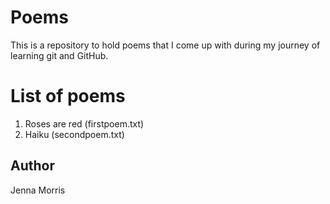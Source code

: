 
# Poems

This is a repository to hold poems that I come up with during my journey of learning git and GitHub.

# List of poems
1. Roses are red (firstpoem.txt)
2. Haiku (secondpoem.txt)

## Author

Jenna Morris
